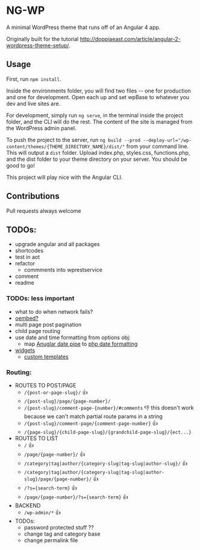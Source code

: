 # NG-WP

A minimal WordPress theme that runs off of an Angular 4 app. 

Originally built for the tutorial http://doppiaeast.com/article/angular-2-wordpress-theme-setup/.

## Usage

First, run `npm install`.

Inside the environments folder, you will find two files -- one for production and one for development. Open each up and set wpBase to whatever you dev and live sites are. 

For development, simply run `ng serve`, in the terminal inside the project folder, and the CLI will do the rest. The content of the site is managed from the WordPress admin panel.  

To push the project to the server, run `ng build --prod --deploy-url="/wp-content/themes/{THEME_DIRECTORY_NAME}/dist/"` from your command line. This will output a `dist` folder. Upload index.php, styles.css, functions.php, and the dist folder to your theme directory on your server. You should be good to go!

This project will play nice with the Angular CLI.

## Contributions

Pull requests always welcome

## TODOs:
- upgrade angular and all packages
- shortcodes
- test in aot
- refactor
    - commments into wprestservice
- comment
- readme


### TODOs: less important
- what to do when network fails?
- [oembed?](https://codex.wordpress.org/Embeds)
- multi page post pagination
- child page routing
- use date and time formatting from options obj:
    - map [Anuglar date pipe](https://angular.io/api/common/DatePipe) to [php date formatting](https://codex.wordpress.org/Formatting_Date_and_Time)
- [widgets](https://wordpress.org/plugins/wp-rest-api-sidebars/)
    - [custom templates](https://wordpress.stackexchange.com/questions/97411/code-for-recent-posts-widget)

### Routing:
- ROUTES TO POST/PAGE
    - `/{post-or-page-slug}/` 👍
    - `/{post-slug}/page/{page-number}/` 
    - `/{post-slug}/comment-page-{number}/#comments` 👎 this doesn't work because we can't match partial route params in a string
    - `/{post-slug}/comment-page/{comment-page-number}` 👍
    - `/{page-slug}/{child-page-slug}/{grandchild-page-slug}/{ect...}`
- ROUTES TO LIST
    - `/` 👍
    - `/page/{page-number}/` 👍
    - `/category|tag|author/{category-slug|tag-slug|author-slug}/` 👍
    - `/category|tag|author/{category-slug|tag-slug|author-slug}/page/{page-number}/` 👍
    - `/?s={search-term}` 👍
    - `/page/{page-number}/?s={search-term}` 👍
- BACKEND
    - `/wp-admin/*` 👍
- TODOs:
    - password protected stuff ??
    - change tag and category base
    - change permalink file